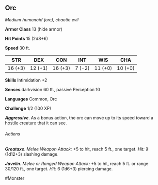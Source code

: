 ## Orc

*Medium humanoid (orc), chaotic evil*

**Armor Class** 13 (hide armor)

**Hit Points** 15 (2d8+6)

**Speed** 30 ft.

| STR     | DEX     | CON     | INT    | WIS     | CHA     |
|---------|---------|---------|--------|---------|---------|
| 16 (+3) | 12 (+1) | 16 (+3) | 7 (-2) | 11 (+0) | 10 (+0) |

**Skills** Intimidation +2

**Senses** darkvision 60 ft., passive Perception 10

**Languages** Common, Orc

**Challenge** 1/2 (100 XP)

***Aggressive***. As a bonus action, the orc can move up to its speed toward a hostile creature that it can see.

###### Actions

***Greataxe***. *Melee Weapon Attack:* +5 to hit, reach 5 ft., one target. *Hit:* 9 (1d12+3) slashing damage.

***Javelin***. *Melee or Ranged Weapon Attack:* +5 to hit, reach 5 ft. or range 30/120 ft., one target. *Hit:* 6 (1d6+3) piercing damage.

#Monster
